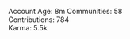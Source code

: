 Account Age: 8m 
Communities: 58                                                    
Contributions: 784                                                  
Karma: 5.5k                                                             
